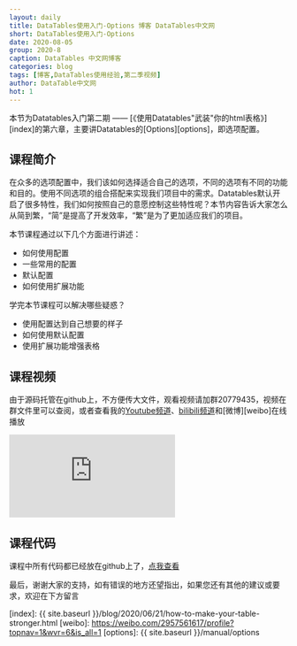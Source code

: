 ```yaml
---
layout: daily
title: DataTables使用入门-Options 博客 DataTables中文网
short: DataTables使用入门-Options
date: 2020-08-05
group: 2020-8
caption: DataTables 中文网博客
categories: blog
tags: [博客,DataTables使用经验,第二季视频]
author: DataTable中文网
hot: 1
---
```


本节为Datatables入门第二期 —— [《使用Datatables"武装"你的html表格》][index]的第六章，主要讲Datatables的[Options][options]，即选项配置。

## 课程简介

在众多的选项配置中，我们该如何选择适合自己的选项，不同的选项有不同的功能和目的。使用不同选项的组合搭配来实现我们项目中的需求。Datatables默认开启了很多特性，我们如何按照自己的意愿控制这些特性呢？本节内容告诉大家怎么从简到繁，“简”是提高了开发效率，“繁”是为了更加适应我们的项目。
<!--more-->

本节课程通过以下几个方面进行讲述：

- 如何使用配置
- 一些常用的配置
- 默认配置
- 如何使用扩展功能

学完本节课程可以解决哪些疑惑？

- 使用配置达到自己想要的样子
- 如何使用默认配置
- 使用扩展功能增强表格

## 课程视频

由于源码托管在github上，不方便传大文件，观看视频请加群20779435，视频在群文件里可以查阅，或者查看我的[Youtube频道][youtube]、[bilibili频道][bilibili]和[微博][weibo]在线播放


<iframe id="b" class="b video_pc" src="https://www.bilibili.com/html/html5player.html?cid=220085564&aid=414095732&pre_ad=0" frameborder="0" allowfullscreen="true"> </iframe>


## 课程代码

课程中所有代码都已经放在github上了，[点我查看][github]

最后，谢谢大家的支持，如有错误的地方还望指出，如果您还有其他的建议或要求，欢迎在下方留言


[youtube]: https://www.youtube.com/playlist?list=PLfl1Raz12t6s43Fb--qDoIsBPKHEme7FO
[bilibili]: https://space.bilibili.com/618644465/channel/detail?cid=133983
[github]: https://github.com/ssy341/datatables-season2/tree/master/example01
[index]: {{ site.baseurl }}/blog/2020/06/21/how-to-make-your-table-stronger.html
[weibo]: https://weibo.com/2957561617/profile?topnav=1&wvr=6&is_all=1
[options]: {{ site.baseurl }}/manual/options